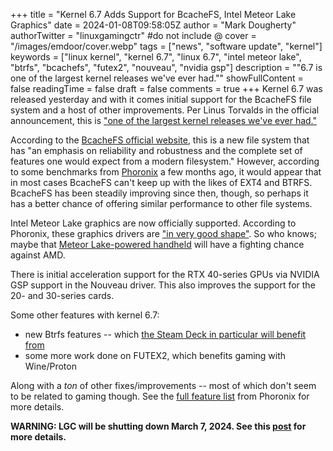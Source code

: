 +++
title = "Kernel 6.7 Adds Support for BcacheFS, Intel Meteor Lake Graphics"
date = 2024-01-08T09:58:05Z
author = "Mark Dougherty"
authorTwitter = "linuxgamingctr" #do not include @
cover = "/images/emdoor/cover.webp"
tags = ["news", "software update", "kernel"]
keywords = ["linux kernel", "kernel 6.7", "linux 6.7", "intel meteor lake", "btrfs", "bcachefs", "futex2", "nouveau", "nvidia gsp"]
description = "\"6.7 is one of the largest kernel releases we've ever had.\""
showFullContent = false
readingTime = false
draft = false
comments = true
+++
Kernel 6.7 was released yesterday and with it comes initial support for the BcacheFS file system and a host of other improvements. Per Linus Torvalds in the official announcement, this is ["one of the largest kernel releases we've ever had."](https://lore.kernel.org/lkml/CAHk-=widprp4XoHUcsDe7e16YZjLYJWra-dK0hE1MnfPMf6C3Q@mail.gmail.com/T/#u) 

According to the [BcacheFS official website](https://bcachefs.org/), this is a new file system that has "an emphasis on reliability and robustness and the complete set of features one would expect from a modern filesystem." However, according to some benchmarks from [Phoronix](https://www.phoronix.com/review/bcachefs-benchmarks-linux67) a few months ago, it would appear that in most cases BcacheFS can't keep up with the likes of EXT4 and BTRFS. BcacheFS has been steadily improving since then, though, so perhaps it has a better chance of offering similar performance to other file systems.

Intel Meteor Lake graphics are now officially supported. According to Phoronix, these graphics drivers are ["in very good shape"](https://www.phoronix.com/news/Linux-6.7-Features-Today). So who knows; maybe that [Meteor Lake-powered handheld](https://linuxgamingcentral.com/posts/new-meteor-lake-pc-gaming-handheld-by-emdoor/) will have a fighting chance against AMD.

There is initial acceleration support for the RTX 40-series GPUs via NVIDIA GSP support in the Nouveau driver. This also improves the support for the 20- and 30-series cards.

Some other features with kernel 6.7:
- new Btrfs features -- which [the Steam Deck in particular will benefit from](https://www.phoronix.com/news/Linux-6.7-Btrfs-Same-FSID)
- some more work done on FUTEX2, which benefits gaming with Wine/Proton

Along with a *ton* of other fixes/improvements -- most of which don't seem to be related to gaming though. See the [full feature list](https://www.phoronix.com/review/linux-67-features) from Phoronix for more details.

**WARNING: LGC will be shutting down March 7, 2024. See this [post](https://linuxgamingcentral.com/posts/the-end-of-lgc/) for more details.**
